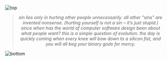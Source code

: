 ![top](https://github.com/user-attachments/assets/c0ff87ae-14a3-4edd-a449-ee6e0e2f73f5)

<!-- quote-start -->
<div align="center">

> *sin lies only in hurting other people unnecessarily. all other "sins" are invented nonsense. (hurting yourself is not a sin – it‘s just stupid.) since when has the world of computer software design been about what people want? this is a simple question of evolution. the day is quickly coming when every knee will bow down to a silicon fist, and you will all beg your binary gods for mercy.*

</div>
<!-- quote-end -->


![bottom](https://github.com/user-attachments/assets/bf2cc040-2664-4cf3-8aaa-9d397c8a8f5c)
